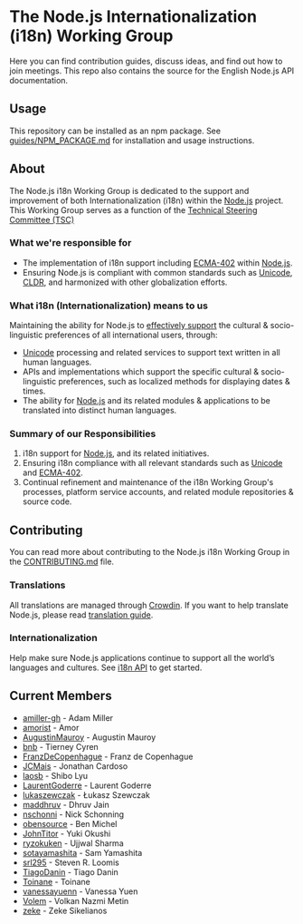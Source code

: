 # The Node.js Internationalization (i18n) Working Group

Here you can find contribution guides, discuss ideas, and find out how to join meetings. This repo also contains the source for the English Node.js API documentation.

## Usage

This repository can be installed as an npm package. See [guides/NPM_PACKAGE.md](guides/NPM_PACKAGE.md) for installation and usage instructions.

## About

The Node.js i18n Working Group is dedicated to the support and improvement of both Internationalization (i18n) within the [Node.js](https://github.com/nodejs/node) project. This Working Group serves as a function of the [Technical Steering Committee (TSC)](https://github.com/nodejs/TSC)

### What we're responsible for

- The implementation of i18n support including [ECMA-402](https://tc39.github.io/ecma402/) within [Node.js](https://github.com/nodejs/node).
- Ensuring Node.js is compliant with common standards such as [Unicode](https://unicode.org/), [CLDR](http://cldr.unicode.org/), and harmonized with other globalization efforts.

### What i18n (Internationalization) means to us

Maintaining the ability for Node.js to [effectively support](https://nodejs.org/api/intl.html#intl_internationalization_support) the cultural & socio-linguistic preferences of all international users, through:

- [Unicode](https://unicode.org) processing and related services to support text written in all human languages.
- APIs and implementations which support the specific cultural & socio-linguistic preferences, such as localized methods for displaying dates & times.
- The ability for [Node.js](https://github.com/nodejs/node) and its related modules & applications to be translated into distinct human languages.

### Summary of our Responsibilities

1. i18n support for [Node.js](https://github.com/nodejs/node), and its related initiatives.
2. Ensuring i18n compliance with all relevant standards such as [Unicode](https://unicode.org) and [ECMA-402](https://github.com/tc39/ecma402).
3. Continual refinement and maintenance of the i18n Working Group's processes, platform service accounts, and related module repositories & source code.


## Contributing

You can read more about contributing to the Node.js i18n Working Group in the [CONTRIBUTING.md](./CONTRIBUTING.md) file.

### Translations

All translations are managed through [Crowdin](https://crowdin.com/project/nodejs). If you want to help translate Node.js, please read [translation guide](https://github.com/nodejs/nodejs.org/blob/main/TRANSLATION.md).

### Internationalization

Help make sure Node.js applications continue to support all the world’s
languages and cultures. See [i18n API](./guides/I18N-API.md) to get started.

## Current Members

- [amiller-gh](https://github.com/amiller-gh) - Adam Miller
- [amorist](https://github.com/amorist) - Amor
- [AugustinMauroy](https://github.com/AugustinMauroy) - Augustin Mauroy
- [bnb](https://github.com/bnb) - Tierney Cyren
- [FranzDeCopenhague](https://github.com/FranzDeCopenhague) - Franz de Copenhague
- [JCMais](https://github.com/JCMais) - Jonathan Cardoso
- [laosb](https://github.com/laosb) - Shibo Lyu
- [LaurentGoderre](https://github.com/LaurentGoderre) - Laurent Goderre
- [lukaszewczak](https://github.com/lukaszewczak) - Łukasz Szewczak
- [maddhruv](https://github.com/maddhruv) - Dhruv Jain
- [nschonni](https://github.com/nschonni) - Nick Schonning
- [obensource](https://github.com/obensource) - Ben Michel
- [JohnTitor](https://github.com/JohnTitor) - Yuki Okushi
- [ryzokuken](https://github.com/ryzokuken) - Ujjwal Sharma
- [sotayamashita](https://github.com/sotayamashita) - Sam Yamashita
- [srl295](https://github.com/srl295) - Steven R. Loomis
- [TiagoDanin](https://github.com/TiagoDanin) - Tiago Danin
- [Toinane](https://github.com/Toinane) - Toinane
- [vanessayuenn](https://github.com/vanessayuenn) - Vanessa Yuen
- [Volem](https://github.com/Volem) - Volkan Nazmi Metin
- [zeke](https://github.com/zeke) - Zeke Sikelianos
